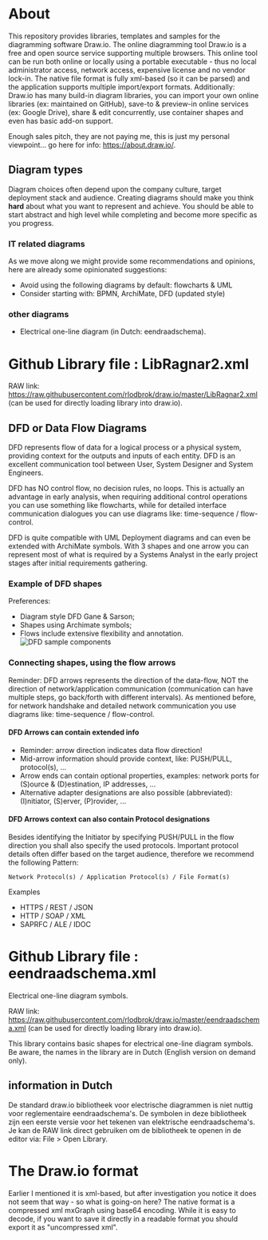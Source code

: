 # About

This repository provides libraries, templates and samples for the diagramming software Draw.io. The online diagramming tool Draw.io is a free and open source service supporting multiple browsers. This online tool can be run both online or locally using a portable executable - thus no local administrator access, network access, expensive license and no vendor lock-in. The native file format is fully xml-based (so it can be parsed) and the application supports multiple import/export formats. Additionally: Draw.io has many build-in diagram libraries, you can import your own online libraries (ex: maintained on GitHub), save-to & preview-in online services (ex: Google Drive), share & edit concurrently, use container shapes and even has basic add-on support.

Enough sales pitch, they are not paying me, this is just my personal viewpoint... go here for info: https://about.draw.io/.

## Diagram types

Diagram choices often depend upon the company culture, target deployment stack and audience. Creating diagrams should make you think **hard** about what you want to represent and achieve. You should be able to start abstract and high level while completing and become more specific as you progress. 

### IT related diagrams

As we move along we might provide some recommendations and opinions, here are already some opinionated suggestions:
* Avoid using the following diagrams by default: flowcharts & UML
* Consider starting with: BPMN, ArchiMate, DFD (updated style)

### other diagrams

* Electrical one-line diagram (in Dutch: eendraadschema).

# Github Library file : LibRagnar2.xml

RAW link: https://raw.githubusercontent.com/rlodbrok/draw.io/master/LibRagnar2.xml (can be used for directly loading library into draw.io).

## DFD or Data Flow Diagrams

DFD represents flow of data for a logical process or a physical system, providing context for the outputs and inputs of each entity. DFD is an excellent communication tool between User, System Designer and System Engineers.

DFD has NO control flow, no decision rules, no loops. This is actually an advantage in early analysis, when requiring additional control operations you can use something like flowcharts, while for detailed interface communication dialogues you can use diagrams like: time-sequence / flow-control.

DFD is quite compatible with UML Deployment diagrams and can even be extended with ArchiMate symbols. With 3 shapes and one arrow you can represent most of what is required by a Systems Analyst in the early project stages after initial requirements gathering.

### Example of DFD shapes

Preferences:
* Diagram style DFD Gane & Sarson;
* Shapes using Archimate symbols;
* Flows include extensive flexibility and annotation.
![DFD sample components](https://github.com/rlodbrok/draw.io/raw/master/DFD%20sample.png)

### Connecting shapes, using the flow arrows

Reminder: DFD arrows represents the direction of the data-flow, NOT the direction of network/application communication (communication can have multiple steps, go back/forth with different intervals). As mentioned before, for network handshake and detailed network communication you use diagrams like: time-sequence / flow-control.

#### DFD Arrows can contain extended info

* Reminder: arrow direction indicates data flow direction!
* Mid-arrow information should provide context, like: PUSH/PULL, protocol(s), ...
* Arrow ends can contain optional properties, examples: network ports for (S)ource & (D)estination, IP addresses, ...
* Alternative adapter designations are also possible (abbreviated): (I)nitiator, (S)erver, (P)rovider, ...

#### DFD Arrows context can also contain Protocol designations

Besides identifying the Initiator by specifying PUSH/PULL in the flow direction you shall also specify the used protocols. Important protocol details often differ based on the target audience, therefore we recommend the following Pattern: 

```
Network Protocol(s) / Application Protocol(s) / File Format(s)
```

Examples
* HTTPS / REST / JSON
* HTTP / SOAP / XML
* SAPRFC / ALE / IDOC

# Github Library file : eendraadschema.xml

Electrical one-line diagram symbols. 

RAW link: https://raw.githubusercontent.com/rlodbrok/draw.io/master/eendraadschema.xml (can be used for directly loading library into draw.io).

This library contains basic shapes for electrical one-line diagram symbols. Be aware, the names in the library are in Dutch (English version on demand only).

## information in Dutch

De standard draw.io bibliotheek voor electrische diagrammen is niet nuttig voor reglementaire eendraadschema's. De symbolen in deze bibliotheek zijn een eerste versie voor het tekenen van elektrische eendraadschema's. Je kan de RAW link direct gebruiken om de bibliotheek te openen in de editor via: File > Open Library.

# The Draw.io format

Earlier I mentioned it is xml-based, but after investigation you notice it does not seem that way - so what is going-on here? The native format is a compressed xml mxGraph using base64 encoding. While it is easy to decode, if you want to save it directly in a readable format you should export it as "uncompressed xml".